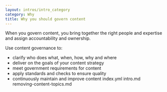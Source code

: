 ```yaml
---
layout: intros/intro_category
category: Why
title: Why you should govern content
---
```

When you govern content, you bring together the right people and expertise and assign accountability and ownership.

Use content governance to:
- clarify who does what, when, how, why and where
- deliver on the goals of your content strategy
- meet government requirements for content
- apply standards and checks to ensure quality
- continuously maintain and improve content
index.yml
intro.md
removing-content-topics.md